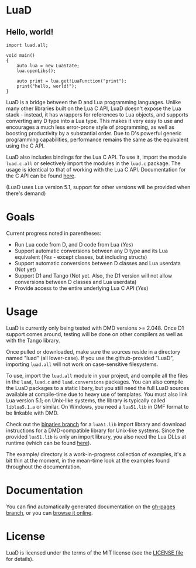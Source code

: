 LuaD
============================================
Hello, world!
--------------------------------------------
	import luad.all;

	void main()
	{
		auto lua = new LuaState;
		lua.openLibs();
		
		auto print = lua.get!LuaFunction("print");
		print("hello, world!");
	}

LuaD is a bridge between the D and Lua programming languages. Unlike many other libraries built on the Lua C API, LuaD doesn't expose the Lua stack - instead, it has wrappers for references to Lua objects, and supports converting any D type into a Lua type. This makes it very easy to use and encourages a much less error-prone style of programming, as well as boosting productivity by a substantial order. Due to D's powerful generic programming capabilities, performance remains the same as the equivalent using the C API.

LuaD also includes bindings for the Lua C API. To use it, import the module `luad.c.all` or selectively import the modules in the `luad.c` package. The usage is identical to that of working with the Lua C API. Documentation for the C API can be found [here](http://www.lua.org/manual/5.1/manual.html).

(LuaD uses Lua version 5.1, support for other versions will be provided when there's demand)

Goals
============================================
Current progress noted in parentheses:

 * Run Lua code from D, and D code from Lua (_Yes_)
 * Support automatic conversions between any D type and its Lua equivalent (_Yes_ - except classes, but including structs)
 * Support automatic conversions between D classes and Lua userdata (Not yet)
 * Support D1 and Tango (Not yet. Also, the D1 version will not allow conversions between D classes and Lua userdata)
 * Provide access to the entire underlying Lua C API (_Yes_)

Usage
============================================
LuaD is currently only being tested with DMD versions >= 2.048. Once D1 support comes around, testing will be done on other compilers as well as with the Tango library.

Once pulled or downloaded, make sure the sources reside in a directory named "luad" (all lower-case). If you use the github-provided "LuaD", importing `luad.all` will not work on case-sensitive filesystems.

To use, import the `luad.all` module in your project, and compile all the files in the `luad`, `luad.c` and `luad.conversions` packages. You can also compile the LuaD packages to a static libary, but you still need the full LuaD sources available at compile-time due to heavy use of templates. You must also link Lua version 5.1; on Unix-like systems, the library is typically called `liblua5.1.a` or similar. On Windows, you need a `lua51.lib` in OMF format to be linkable with DMD.

Check out the [binaries branch](http://github.com/JakobOvrum/LuaD/tree/binaries) for a `lua51.lib` import library and download instructions for a DMD-compatible library for Unix-like systems. Since the provided `lua51.lib` is only an import library, you also need the Lua DLLs at runtime (which can be found [here](http://sourceforge.net/projects/luabinaries/files/5.1.4/Executables/lua5_1_4_Win32_bin.zip/download)).

The example/ directory is a work-in-progress collection of examples, it's a bit thin at the moment, in the mean-time look at the examples found throughout the documentation.

Documentation
============================================
You can find automatically generated documentation on the [gh-pages branch](http://github.com/JakobOvrum/LuaD/tree/gh-pages/), or you can [browse it online](http://jakobovrum.github.com/LuaD/).

License
============================================
LuaD is licensed under the terms of the MIT license (see the [LICENSE file](http://github.com/JakobOvrum/LuaD/blob/master//LICENSE) for details).
